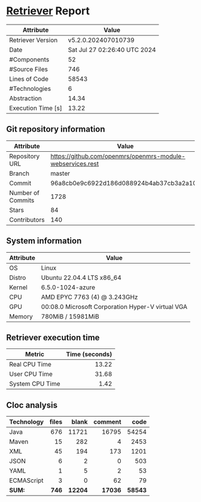 # [Retriever](https://github.com/PalladioSimulator/Palladio-ReverseEngineering-Retriever) Report
| Attribute          | Value |
| ------------------ | ----- |
| Retriever Version  | v5.2.0.202407010739 |
| Date               | Sat Jul 27 02:26:40 UTC 2024 |
| #Components        | 52 |
| #Source Files      | 746 |
| Lines of Code      | 58543 |
| #Technologies      | 6 |
| Abstraction        | 14.34 |
| Execution Time [s] | 13.22 |

## Git repository information
|      Attribute    | Value |
| ----------------- | ----- |
| Repository URL    | https://github.com/openmrs/openmrs-module-webservices.rest |
| Branch            | master |
| Commit            | 96a8cb0e9c6922d186d088924b4ab37cb3a2a10c |
| Number of Commits | 1728 |
| Stars             | 84 |
| Contributors      | 140 |


## System information
| Attribute | Value |
| --------- | ----- |
| OS | Linux  |
| Distro | Ubuntu 22.04.4 LTS x86_64  |
| Kernel | 6.5.0-1024-azure  |
| CPU | AMD EPYC 7763 (4) @ 3.243GHz  |
| GPU | 00:08.0 Microsoft Corporation Hyper-V virtual VGA  |
| Memory | 780MiB / 15981MiB  |

## Retriever execution time
| Metric | Time (seconds) |
| --- | ---: |
| Real CPU Time | 13.22 |
| User CPU Time | 31.68 |
| System CPU Time | 1.42 |
<!--
Explainations:
- __Real CPU Time__: actual time the command has run (can be less than total time spent in user and system mode for multi-threaded processes)
- __User CPU Time__: time the command has spent running in user mode
- __System CPU Time__: time the command has spent running in system or kernel mode
-->

## Cloc analysis

<!-- github.com/AlDanial/cloc v 1.90  T=1.98 s (380.9 files/s, 44879.4 lines/s) -->

|Technology|files|blank|comment|code|
|:-------|-------:|-------:|-------:|-------:|
|Java|676|11721|16795|54254|
|Maven|15|282|4|2453|
|XML|45|194|173|1201|
|JSON|6|2|0|503|
|YAML|1|5|2|53|
|ECMAScript|3|0|62|79|
|**SUM:**|**746**|**12204**|**17036**|**58543**|
